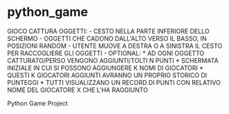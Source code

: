 # python_game

GIOCO CATTURA OGGETTI:
    - CESTO NELLA PARTE INFERIORE DELLO SCHERMO
    - OGGETTI CHE CADONO DALL'ALTO VERSO IL BASSO, IN POSIZIONI RANDOM
    - UTENTE MUOVE A DESTRA O A SINISTRA IL CESTO PER RACCOGLIERE GLI OGGETTI
    - OPTIONAL: 
        * AD OGNI OGGETTO CATTURATO/PERSO VENGONO AGGIUNTI/TOLTI N PUNTI
        * SCHERMATA INIZIALE IN CUI SI POSSONO AGGIUNGERE K NOMI DI GIOCATORI
        * QUESTI K GIOCATORI AGGIUNTI AVRANNO UN PROPRIO STORICO DI PUNTEGGI
        * TUTTI VISUALIZZANO UN RECORD DI PUNTI CON RELATIVO NOME DEL GIOCATORE X CHE L'HA RAGGIUNTO

Python Game Project

